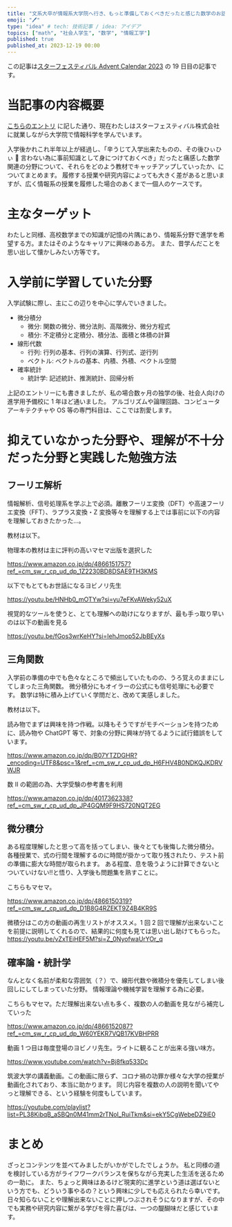 ```yaml
---
title: "文系大卒が情報系大学院へ行き、もっと準備しておくべきだったと感じた数学のお話"
emoji: "🖊"
type: "idea" # tech: 技術記事 / idea: アイデア
topics: ["math", "社会人学生", "数学", "情報工学"]
published: true
published_at: 2023-12-19 00:00
---
```


この記事は[スターフェスティバル Advent Calendar 2023](https://qiita.com/advent-calendar/2023/stafes) の 19 日目の記事です。

# 当記事の内容概要

[こちらのエントリ](https://note.com/yui_tang/n/n5db39ef6f9df) に記した通り、現在わたしはスターフェスティバル株式会社に就業しながら大学院で情報科学を学んでいます。

入学後かれこれ半年以上が経過し、「辛うじて入学出来たものの、その後ひぃひぃ 🥺 言わない為に事前知識として身につけておくべき」だったと痛感した数学関連の分野について、それらをどのよう教材でキャッチアップしていったか、についてまとめます。
履修する授業や研究内容によっても大きく差があると思いますが、広く情報系の授業を履修した場合のあくまで一個人のケースです。

# 主なターゲット

わたしと同様、高校数学までの知識が記憶の片隅にあり、情報系分野で進学を希望する方。またはそのようなキャリアに興味のある方。
また、昔学んだことを思い出して懐かしみたい方等です。

# 入学前に学習していた分野

入学試験に際し、主にこの辺りを中心に学んでいきました。

- 微分積分
  - 微分: 関数の微分、微分法則、高階微分、微分方程式
  - 積分: 不定積分と定積分、積分法、面積と体積の計算
- 線形代数
  - 行列: 行列の基本、行列の演算、行列式、逆行列
  - ベクトル: ベクトルの基本、内積、外積、ベクトル空間
- 確率統計
  - 統計学: 記述統計、推測統計、回帰分析

上記のエントリーにも書きましたが、私の場合数ヶ月の独学の後、社会人向けの進学用予備校に 1 年ほど通いました。
アルゴリズムや論理回路、コンピュータアーキテクチャや OS 等の専門科目は、ここでは割愛します。

# 抑えていなかった分野や、理解が不十分だった分野と実践した勉強方法

## フーリエ解析

情報解析、信号処理系を学ぶ上で必須。離散フーリエ変換（DFT）や高速フーリエ変換（FFT）、ラプラス変換・Z 変換等々を理解する上では事前に以下の内容を理解しておきたかった...。

教材は以下。

物理本の教材は主に評判の高いマセマ出版を選択した

https://www.amazon.co.jp/dp/4866151757?ref_=cm_sw_r_cp_ud_dp_1Z2230BD8DSAE9TH3KMS

以下でもとてもお世話になるヨビノリ先生

https://youtu.be/HNHb0_mOTYw?si=yu7eFKvAWeky52uX

視覚的なツールを使うと、とても理解への助けになりますが、最も手っ取り早いのは以下の動画を見る

https://youtu.be/fGos3wrKeHY?si=IehJmop52JbBEyXs

## 三角関数

入学前の準備の中でも色々なところで頻出していたものの、うろ覚えのままにしてしまった三角関数。
微分積分にもオイラーの公式にも信号処理にも必要です。
数学は特に積み上げていく学問だと、改めて実感しました。

教材は以下。

読み物でまずは興味を持つ作戦。以降もそうですがモチベーションを持つために、読み物や ChatGPT 等で、対象の分野に興味が持てるように試行錯誤をしています。

https://www.amazon.co.jp/dp/B07YTZDGHR?_encoding=UTF8&psc=1&ref_=cm_sw_r_cp_ud_dp_H6FHV4B0NDKQJKDRVWJR

数 Ⅱ の範囲の為、大学受験の参考書を利用

https://www.amazon.co.jp/dp/4017362338?ref_=cm_sw_r_cp_ud_dp_JP4GQM9F9HS720NQT2EG

## 微分積分

ある程度理解したと思って高を括ってしまい、後々とても後悔した微分積分。
各種授業で、式の行間を理解するのに時間が掛かって取り残されたり、テスト前の準備に膨大な時間が取られます。
ある程度、息を吸うように計算できないとついていけない!!と悟り、入学後も問題集を熟すことに。

こちらもマセマ。

https://www.amazon.co.jp/dp/4866150319?ref_=cm_sw_r_cp_ud_dp_D1B8G4RZEKT9Z4B4KR9S

微積分はこの方の動画の再生リストがオススメ。1 回 2 回で理解が出来ないことを前提に説明してくれるので、結果的に何度も見ては思い出し助けてもらった。
https://youtu.be/vZxTEiHEF5M?si=Z_0NyofwaUrYOr_q

## 確率論・統計学

なんとなく名前が柔和な雰囲気（？）で、線形代数や微積分を優先してしまい後回しにしてしまっていた分野。
情報理論や機械学習を理解する為に必要。

こちらもマセマ。ただ理解出来ない点も多く、複数の人の動画を見ながら補完していった

https://www.amazon.co.jp/dp/4866152087?ref_=cm_sw_r_cp_ud_dp_W60YEKR7VQB17KVBHPRR

動画 1 つ目は毎度登場のヨビノリ先生。ライトに観ることが出来る強い味方。

https://www.youtube.com/watch?v=Bj8fkq533Dc

筑波大学の講義動画。この動画に限らず、コロナ禍の功罪か様々な大学の授業が動画化されており、本当に助かります。
同じ内容を複数の人の説明を聞いてやっと理解できる、という経験を何度もしています。

https://youtube.com/playlist?list=PL38KibqB_aSBQn0M41mm2rTNoI_RuiTkm&si=ekY5CgWebeDZ9iE0

# まとめ

ざっとコンテンツを並べてみましたがいかがでしたでしょうか。
私と同様の道を検討している方がライフワークバランスを保ちながら充実した生活を送るための一助に。
また、ちょっと興味はあるけど現実的に進学という道は選ばないという方でも、どういう事やるの？という興味に少しでも応えられたら幸いです。
日々知らないことや理解出来ないことに押しつぶされそうになりますが、その中でも実務や研究内容に繋がる学びを得た喜びは、一つの醍醐味だと感じています。
